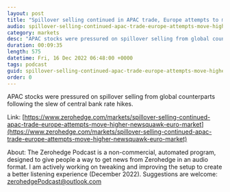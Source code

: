 ```yaml
---
layout: post
title: "Spillover selling continued in APAC trade, Europe attempts to move higher - Newsquawk Euro Market Open"
audio: spillover-selling-continued-apac-trade-europe-attempts-move-higher-newsquawk-euro-market-0
category: markets
desc: "APAC stocks were pressured on spillover selling from global counterparts following the slew of central bank rate hikes."
duration: 00:09:35
length: 575
datetime: Fri, 16 Dec 2022 06:48:00 +0000
tags: podcast
guid: spillover-selling-continued-apac-trade-europe-attempts-move-higher-newsquawk-euro-market-0
order: 0
---
```

APAC stocks were pressured on spillover selling from global counterparts following the slew of central bank rate hikes.

Link: [https://www.zerohedge.com/markets/spillover-selling-continued-apac-trade-europe-attempts-move-higher-newsquawk-euro-market](https://www.zerohedge.com/markets/spillover-selling-continued-apac-trade-europe-attempts-move-higher-newsquawk-euro-market)

About: The Zerohedge Podcast is a non-commercial, automated program, designed to give people a way to get news from Zerohedge in an audio format.  I am actively working on tweaking and improving the setup to create a better listening experience (December 2022).  Suggestions are welcome: [zerohedgePodcast@outlook.com](mailto:zerohedgePodcast@outlook.com)